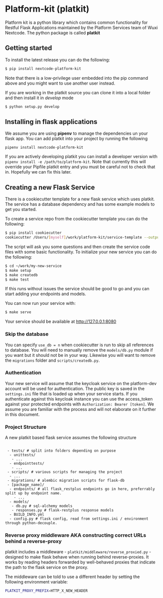 # Platform-kit (platkit)

Platform kit is a python library which contains common functionality for Restful Flask Applications maintained by the Platform Services team of Wuxi Nextcode. The python package is called **platkit**

## Getting started

To install the latest release you can do the following:

```bash
$ pip install nextcode-platform-kit
```

Note that there is a low-privilege user embedded into the pip command above and you might want to use another user instead.

If you are working in the platkit source you can clone it into a local folder and then install it in *develop* mode
```bash
$ python setup.py develop
```

## Installing in flask applications
We assume you are using **pipenv** to manage the dependencies un your flask app. You can add platkit into your project by running the following
```
pipenv install nextcode-platform-kit
```

If you are actively developing platkit you can install a developer version with `pipenv install -e /path/to/platform-kit`. Note that currently this will override your Pipfile platkit entry and you must be careful not to check that in. Hopefully we can fix this later.

## Creating a new Flask Service

There is a cookiecutter template for a new flask service which uses platkit. The service has a database dependency and has some example models to get you started.

To create a service repo from the cookiecutter template you can do the following:

```bash
$ pip install cookiecutter
cookiecutter /Users/[myself]/work/platform-kit/service-template --output-dir=/Users/[myself]/work/
```

The script will ask you some questions and then create the service code files with some basic functionality. To initialize your new service you can do the following:
```bash
$ cd ~/work/my-new-service
$ make setup
$ make createdb
$ make test
```
If this runs without issues the service should be good to go and you can start adding your endpoints and models.

You can now run your service with:
```bash
$ make serve
```

Your service should be available at http://127.0.0.1:8080

### Skip the database
You can specify `use_db = n` when cookiecutter is run to skip all references to database. You will need to manually remove the `models/db.py` module if you want but it should not be in your way. Likewise you will want to remove the `migrations` folder and `scripts/createdb.py`.

### Authentication
Your new service will assume that the keycloak service on the platform-dev account will be used for authentication. The public key is saved in the `settings.ini` file that is loaded up when your service starts. If you authenticate against this keycloak instance you can use the access_token against your protected endpoints with `Authorization: Bearer [token]`. We assume you are familiar with the process and will not elaborate on it further in this document.

### Project Structure
A new platkit based flask service assumes the following structure
```
 
 - tests/ # split into folders depending on purpose
  - unittests/
   - ...
  - endpointtests/
   - ...
 - scripts/ # various scripts for managing the project
  - ...
 - migrations/ # alembic migration scripts for flask-db
 - [package_name]/
  - endpoints/ # all flask_restplus endpoints go in here, preferrably split up by endpoint name.
    - ...
  - models/
   - db.py # sql-alchemy models
   - responses.py # flask-restplus response models
  - BUILD_INFO.yml
  - config.py # flask config, read from settings.ini / environment through python-decouple.
```

### Reverse proxy middleware AKA constructing correct URLs behind a reverse-proxy
platkit includes a middleware - `platkit/middleware/reverse_proxied.py` - designed to make flask behave when running behind reverse-proxies.
It works by reading headers forwarded by well-behaved proxies that indicate the path to the
flask service on the proxy.

The middleware can be told to use a different header by setting the following environment variable:
```bash
PLATKIT_PROXY_PREFIX=HTTP_X_NEW_HEADER
```